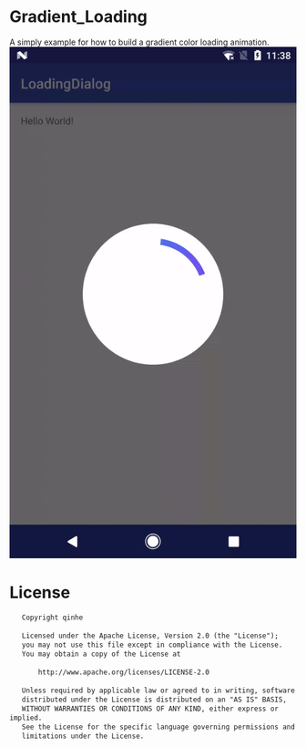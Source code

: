# Gradient_Loading
A simply example for how to build a gradient color loading animation.
![Demo gif](https://github.com/Abeltongtong/Gradient_Loading/blob/master/demo.gif)

License
======

```
   Copyright qinhe

   Licensed under the Apache License, Version 2.0 (the "License");
   you may not use this file except in compliance with the License.
   You may obtain a copy of the License at

       http://www.apache.org/licenses/LICENSE-2.0

   Unless required by applicable law or agreed to in writing, software
   distributed under the License is distributed on an "AS IS" BASIS,
   WITHOUT WARRANTIES OR CONDITIONS OF ANY KIND, either express or implied.
   See the License for the specific language governing permissions and
   limitations under the License.
```
